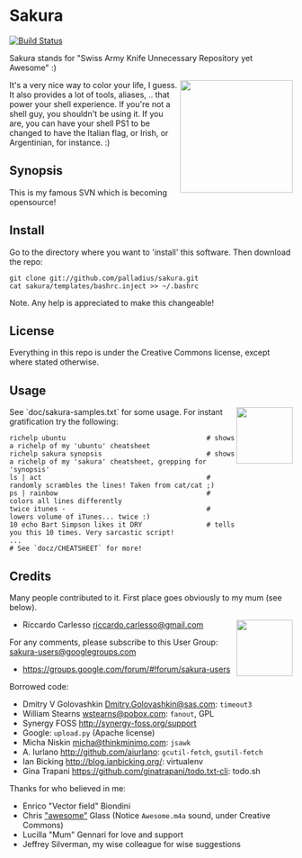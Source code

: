 # Sakura

[![Build Status](https://secure.travis-ci.org/palladius/sakura.png)](http://travis-ci.org/palladius/sakura)

Sakura stands for "Swiss Army Knife Unnecessary Repository yet Awesome" :)

 <img src='https://github.com/palladius/sakura/raw/master/images/sakura.jpg' height='200' align='right' />
 
It's a very nice way to color your life, I guess. It also provides a lot of tools, aliases, .. that power 
your shell experience. If you're not a shell guy, you shouldn't be using it. If you are, you can have your
shell PS1 to be changed to have the Italian flag, or Irish, or Argentinian, for instance. :)

## Synopsis

This is my famous SVN which is becoming opensource!

## Install

Go to the directory where you want to 'install' this software. Then download the repo:

	git clone git://github.com/palladius/sakura.git
	cat sakura/templates/bashrc.inject >> ~/.bashrc

Note. Any help is appreciated to make this changeable!

## License

Everything in this repo is under the Creative Commons license, except where stated otherwise.

## Usage

 <img src='https://github.com/palladius/sakura/raw/master/images/color-sample.png' height='100' align='right' />
See `doc/sakura-samples.txt` for some usage. 
For instant gratification try the following:

    richelp ubuntu                                   # shows a richelp of my 'ubuntu' cheatsheet
    richelp sakura synopsis                          # shows a richelp of my 'sakura' cheatsheet, grepping for 'synopsis'
    ls | act                                         # randomly scrambles the lines! Taken from cat/cat ;)
    ps | rainbow                                     # colors all lines differently
    twice itunes -                                   # lowers volume of iTunes... twice :)
    10 echo Bart Simpson likes it DRY                # tells you this 10 times. Very sarcastic script!
    ...
    # See `docz/CHEATSHEET` for more!

## Credits

Many people contributed to it. First place goes obviously to my mum (see below).

 <img src='http://www.palladius.it/palladius.jpg' height='100' align='right' />

- Riccardo Carlesso <riccardo.carlesso@gmail.com>

For any comments, please subscribe to this User Group: <sakura-users@googlegroups.com>

- <https://groups.google.com/forum/#!forum/sakura-users>

Borrowed code:

- Dmitry V Golovashkin <Dmitry.Golovashkin@sas.com>: `timeout3`
- William Stearns <wstearns@pobox.com>: `fanout`, GPL
- Synergy FOSS <http://synergy-foss.org/support>
- Google: `upload.py` (Apache license)
- Micha Niskin <micha@thinkminimo.com>: `jsawk`
- A. Iurlano <http://github.com/aiurlano>: `gcutil-fetch`, `gsutil-fetch`
- Ian Bicking <http://blog.ianbicking.org/>: virtualenv
- Gina Trapani <https://github.com/ginatrapani/todo.txt-cli>: todo.sh

Thanks for who believed in me:

- Enrico "Vector field" Biondini
- Chris <a href='https://github.com/palladius/sakura/raw/master/sounds/awesome.m4a'>"awesome"</a> Glass (Notice `Awesome.m4a` sound, under Creative Commons)
- Lucilla "Mum" Gennari for love and support
- Jeffrey Silverman, my wise colleague for wise suggestions
